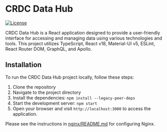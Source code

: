 # CRDC Data Hub

[![License](https://img.shields.io/badge/License-MIT-blue.svg)](https://opensource.org/licenses/MIT)

CRDC Data Hub is a React application designed to provide a user-friendly interface for accessing and managing data using various technologies and tools. This project utilizes TypeScript, React v18, Material-UI v5, ESLint, React Router DOM, GraphQL, and Apollo.


## Installation

To run the CRDC Data Hub project locally, follow these steps:

1. Clone the repository
2. Navigate to the project directory
3. Install the dependencies: `npm install --legacy-peer-deps`
4. Start the development server: `npm start`
5. Open your browser and visit `http://localhost:3000` to access the application.

Please see the instructions in [nginx/README.md](./nginx/README.md) for configuring Nginx.

